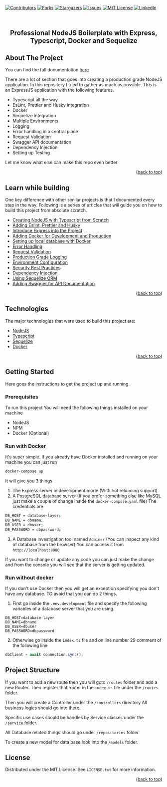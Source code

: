 <div id="top"></div>

[![Contributors][contributors-shield]][contributors-url]
[![Forks][forks-shield]][forks-url]
[![Stargazers][stars-shield]][stars-url]
[![Issues][issues-shield]][issues-url]
[![MIT License][license-shield]][license-url]
[![LinkedIn][linkedin-shield]][linkedin-url]

<!-- PROJECT LOGO -->
<br />
<div align="center">
  <h2 align="center">Professional NodeJS Boilerplate with Express, Typescript, Docker and Sequelize </h2>
</div>

## About The Project

You can find the full documentation [here](https://express-typescript-boilerplate-documentation.vercel.app/)

There are a lot of section that goes into creating a production grade NodeJS application. In this repository I tried to gather as much as possible. This is an ExpressJS application with the following features.

- Typescript all the way
- EsLint, Prettier and Husky integration
- Docker
- Sequelize integration
- Multiple Environments
- Logging
- Error handling in a central place
- Request Validation
- Swagger API documentation
- Dependency Injection
- Setting up Testing

Let me know what else can make this repo even better

<p align="right">(<a href="#top">back to top</a>)</p>

## Learn while building

One key difference with other similar projects is that I documented every step in the way. Following is a series of articles that will guide you on how to build this project from absolute scratch.

- [Creating NodeJS with Typescript from Scratch](https://www.mohammadfaisal.dev/blog/create-nodejs-typescript-boilerplate)
- [Adding Eslint, Prettier and Husky](https://www.mohammadfaisal.dev/blog/linter-formatter-for-nodejs-typescript)
- [Introduce Express into the Project](https://www.mohammadfaisal.dev/blog/create-express-typescript-boilerplate)
- [Adding Docker for Development and Production](https://www.mohammadfaisal.dev/blog/express-typescript-docker)
- [Setting up local database with Docker](https://www.mohammadfaisal.dev/blog/express-database-docker-compose)
- [Error Handling](https://www.mohammadfaisal.dev/blog/error-handling-nodejs-express)
- [Request Validation](https://www.mohammadfaisal.dev/blog/request-validation-nodejs-express)
- [Production Grade Logging](https://www.mohammadfaisal.dev/blog/nodejs-logging-for-production)
- [Environment Configuration](https://www.mohammadfaisal.dev/blog/nodejs-environment-handling)
- [Security Best Practices](https://www.mohammadfaisal.dev/blog/nodejs-security-best-practices)
- [Dependency Injection](https://www.mohammadfaisal.dev/blog/dependency-injection-in-nodejs)
- [Using Sequelize ORM](https://www.mohammadfaisal.dev/blog/connect-to-postgres-server-using-sequalize)
- [Adding Swagger for API Documentation](https://www.mohammadfaisal.dev/blog/api-documentation-in-express-with-swagger)

<p align="right">(<a href="#top">back to top</a>)</p>

## Technologies

The major technologies that were used to build this project are:

- [NodeJS](https://nodejs.org/en/)
- [Typescript](https://www.typescriptlang.org/)
- [Sequelize](https://sequelize.org/)
- [Docker](https://www.docker.com/)

<p align="right">(<a href="#top">back to top</a>)</p>

## Getting Started

Here goes the instructions to get the project up and running.

### Prerequisites

To run this project You will need the following things installed on your machine

- NodeJS
- NPM
- Docker (Optional)

### Run with Docker

It's super simple. If you already have Docker installed and running on your machine you can just run

```sh
docker-compose up
```

It will give you 3 things

1. The Express server in development mode (With hot reloading support)
2. A PostgreSQL database server (If you prefer something else like MySQL just make a couple of change inside the `docker-compose.yaml` file) The credentials are

```sh
DB_HOST = database-layer;
DB_NAME = dbname;
DB_USER = dbuser;
DB_PASSWORD = dbpassword;
```

3. A Database investigation tool named `Adminer` (You can inspect any kind of database from the browser) You can access it from `http://localhost:8080`

If you want to change or update any code you can just make the change and from the console you will see that the server is getting updated.

### Run without docker

If you don't use Docker then you will get an exception specifying you don't have any database.
TO avoid that you can do 2 things.

1. First go inside the `.env.development` file and specify the following variables of a database server that you are using.

```
DB_HOST=database-layer
DB_NAME=dbname
DB_USER=dbuser
DB_PASSWORD=dbpassword
```

2. Otherwise go inside the `index.ts` file and on line number 29 comment of the following line

```js
dbClient = await connection.sync();
```

## Project Structure

If you want to add a new route then you will goto `/routes` folder and add a new Router.
Then register that router in the `index.ts` file under the `/routes` folder.

Then you will create a Controller under the `/controllers` directory.All business logics should go into there.

Specific use cases should be handles by Service classes under the `/service` folder.

All Database related things should go under `/repositories` folder.

To create a new model for data base look into the `/models` folder.

## License

Distributed under the MIT License. See `LICENSE.txt` for more information.

<p align="right">(<a href="#top">back to top</a>)</p>

[contributors-shield]: https://img.shields.io/github/contributors/Mohammad-Faisal/professional-express-sequelize-docker-boilerplate.svg?style=for-the-badge
[contributors-url]: https://github.com/Mohammad-Faisal/professional-express-sequelize-docker-boilerplate/graphs/contributors
[forks-shield]: https://img.shields.io/github/forks/Mohammad-Faisal/professional-express-sequelize-docker-boilerplate.svg?style=for-the-badge
[forks-url]: https://github.com/Mohammad-Faisal/professional-express-sequelize-docker-boilerplate/network/members
[stars-shield]: https://img.shields.io/github/stars/Mohammad-Faisal/professional-express-sequelize-docker-boilerplate.svg?style=for-the-badge
[stars-url]: https://github.com/Mohammad-Faisal/professional-express-sequelize-docker-boilerplate/stargazers
[issues-shield]: https://img.shields.io/github/issues/Mohammad-Faisal/professional-express-sequelize-docker-boilerplate.svg?style=for-the-badge
[issues-url]: https://github.com/Mohammad-Faisal/professional-express-sequelize-docker-boilerplate/issues
[license-shield]: https://img.shields.io/github/license/Mohammad-Faisal/professional-express-sequelize-docker-boilerplate.svg?style=for-the-badge
[license-url]: https://github.com/Mohammad-Faisal/professional-express-sequelize-docker-boilerplate/blob/master/LICENSE.txt
[linkedin-shield]: https://img.shields.io/badge/-LinkedIn-black.svg?style=for-the-badge&logo=linkedin&colorB=555
[linkedin-url]: https://www.linkedin.com/in/56faisal/
